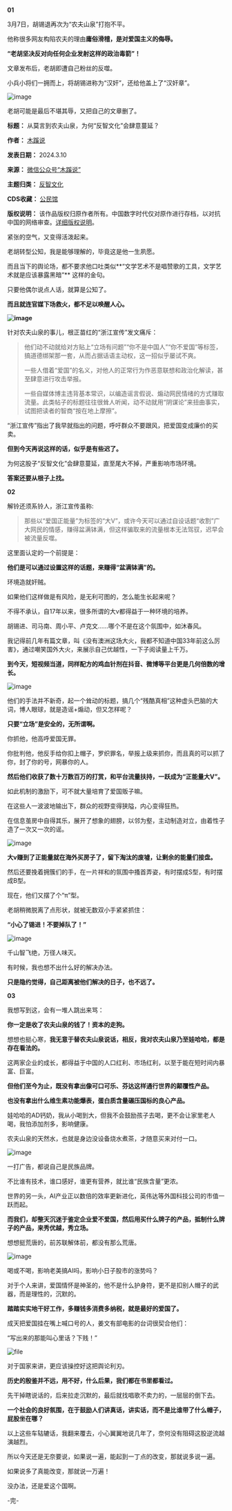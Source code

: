 **01** 


3月7日，胡锡退再次为“农夫山泉”打抱不平。


他称很多网友构陷农夫的理由**庸俗滑稽，是对爱国主义的侮辱。** 


**“老胡坚决反对向任何企业发射这样的政治毒箭”！** 


文章发布后，老胡即遭自己粉丝的反噬。


小兵小将们一拥而上，将胡锡进称为“汉奸”，还给他盖上了“汉奸章”。


![image](https://chinadigitaltimes.net/chinese/files/2024/03/post-705765-65ec8da5967a9.)


老胡可能是最后不堪其辱，又把自己的文章删了。




**标题：** 从莫言到农夫山泉，为何“反智文化”会肆意蔓延？  

**作者：** [木蹊说](https://chinadigitaltimes.net/space/木蹊说)  

**发表日期：** 2024.3.10  

**来源：** [微信公众号“木蹊说”](https://web.archive.org/web/https://mp.weixin.qq.com/s/a8AZhprWcJEXxQMgtBVtSA)  

**主题归类：** [反智文化](https://chinadigitaltimes.net/space/反智文化)  

**CDS收藏：** [公民馆](https://chinadigitaltimes.net/space/%E5%85%AC%E6%B0%91%E9%A6%86)  

**版权说明：** 该作品版权归原作者所有。中国数字时代仅对原作进行存档，以对抗中国的网络审查。[详细版权说明](https://chinadigitaltimes.net/chinese/copyright)。


紧张的空气，又变得活泼起来。


老胡转型公知，我是能够理解的，毕竟这是他一生夙愿。


而且当下的舆论场，都不要求他口吐类似**“文学艺术不是唱赞歌的工具，文学艺术就是应该暴露黑暗”** 这样的金句。


只要他偶尔说点人话，就算是公知了。


**而且就连官媒下场救火，都不足以唤醒人心。** 


**![image](https://chinadigitaltimes.net/chinese/files/2024/03/post-705765-65ec8da59e838.)** 


针对农夫山泉的事儿，根正苗红的“浙江宣传”发文痛斥：



> 
> 他们动不动就给对方贴上“立场有问题”“你不是中国人”“你不爱国”等标签，搞道德绑架那一套，从而占据话语主动权，这一招似乎屡试不爽。
> 
> 
> 一些人借着“爱国”的名义，对他人的正常行为作恶意联想和政治化解读，甚至肆意进行攻击举报。
> 
> 
> 一些自媒体博主违背基本常识，以编造谣言假说、煽动网民情绪的方式赚取流量。此类帖子的标题往往很耸人听闻，动不动就用“阴谋论”来扭曲事实，试图把读者的智商“按在地上摩擦”。
> 
> 
> 


“浙江宣传”指出了我早就指出的问题，呼吁群众不要跟风，把爱国变成廉价的买卖。


**但到今天再说这样的话，似乎是有些迟了。** 


为何这股子“反智文化”会肆意蔓延，直至尾大不掉，严重影响市场环境。


**答案还要从根子上找。** 


**02** 


解铃还须系铃人，浙江宣传虽称:



> 
> 那些以“爱国正能量”为标签的“大V”，或许今天可以通过自设话题“收割”广大网民的情感，赚得盆满钵满，但这样骗取来的流量根本无法驾驭，迟早会被流量反噬。
> 
> 
> 


这里面认定的一个前提是：


**他们是可以通过设置这样的话题，来赚得“盆满钵满”的。** 


环境造就奸贼。


如果他们这样做是有风险，是无利可图的，怎么能生长起来呢？


不得不承认，自17年以来，很多所谓的大v都得益于一种环境的培养。


胡锡进、司马南、周小平、卢克文……哪个不是在这个氛围中，如沐春风。


我记得前几年有篇文章，叫《没有澳洲这场大火，我都不知道中国33年前这么厉害》，通过嘲笑国外大火，来展示自己优越性，一下子阅读量上千万。


**到今天，短视频当道，同样配方的鸡血针剂在抖音、微博等平台更是几何倍数的增长。** 


![image](https://chinadigitaltimes.net/chinese/files/2024/03/post-705765-65ec8da5a62a1.)


他们的手法并不新奇，起一个耸动的标题，搞几个“残酷真相”这种虚头巴脑的大词，博人眼球，就是造谣+煽动，但又怎样呢？


**只要“立场”是安全的，无所谓啊。** 


你抓他，他高呼爱国无罪。


你批判他，他反手给你扣上帽子，罗织罪名，举报上级来抓你，而且真的可以抓了你，封了你的号，网暴你的人。


**然后他们收获了数十万数百万的打赏，和平台流量扶持，一跃成为“正能量大V”。** 


如此机制的激励下，可不就大量培育了爱国贩子嘛。


在这些人一波波地输出下，群众的视野变得狭隘，内心变得狂热。


在信息茧房中自得其乐，展开了想象的翅膀，以邻为壑，主动制造对立，由着性子造了一次又一次的谣。


![image](https://chinadigitaltimes.net/chinese/files/2024/03/post-705765-65ec8da5ae6b9.)


**大v赚到了正能量就在海外买房子了，留下淘汰的废墟，让剩余的能量们接盘。** 


然后还要挽着拥簇们的手，在一片祥和的氛围中搔首弄姿，有时摆成S型，有时摆成B型。


现在，他们又摆了个“π”型。


老胡稍微脱离了点形状，就被无数双小手紧紧抓住：


**“小心了锡进！不要掉队了！”** 


![image](https://chinadigitaltimes.net/chinese/files/2024/03/post-705765-65ec8da5b6578.)


千山智飞绝，万径人味灭。


有时候，我也想不出什么好的解决办法。


**只是隐约觉得，自己距离被他们解决的日子，也不远了。** 


**03** 


我想写到这，会有一堆人跳出来骂：


**你一定是收了农夫山泉的钱了！资本的走狗。** 


想想也挺心寒，**我无意于替农夫山泉说话，相反，我对农夫山泉乃至娃哈哈，都是存在看法的。** 


这两家企业的成长，都得益于中国的人口红利、市场红利，以至于能在短时间内暴富、巨富。


**但他们至今为止，既没有拿出像可口可乐、芬达这样通行世界的颠覆性产品。** 


**也没有拿出什么维生素功能爆表，蛋白质含量碾压国标的良心产品。** 


娃哈哈的AD钙奶，我从小喝到大，但我不会鼓励孩子去喝，更不会让家里老人喝，我怕添加剂多，影响健康。


农夫山泉的天然水，也就是身边没设备烧水煮茶，才随意买来对付一口。


![image](https://chinadigitaltimes.net/chinese/files/2024/03/post-705765-65ec8da5ce14a.png)


一打广告，都说自己是民族品牌。


不比谁有技术，谁口感好，谁更有营养，就比谁“民族含量”更浓。


世界的另一头，AI产业正以数倍的效率更新进化，英伟达等外国科技公司的市值一跃而起。


**而我们，却整天沉迷于鉴定企业爱不爱国，然后用买什么牌子的产品，抵制什么牌子的产品，来秀优越，秀立场。** 


想想挺荒唐的，前苏联解体前，都没有那么荒唐。


![image](https://chinadigitaltimes.net/chinese/files/2024/03/post-705765-65ec8da5d5f17.)


喝或不喝，影响老美搞AI吗，影响小日子股市的涨势吗？


对于个人来讲，爱国情怀是神圣的，他不是什么护身符，更不是扣别人帽子的武器，而是理性的，沉默的。


**踏踏实实地干好工作，多赚钱多消费多纳税，就是最好的爱国了。** 


成天把爱国挂在嘴上喊口号的人，姜文有部电影的台词很契合他们：


“写出来的那能叫心里话？下贱！”


![file](https://chinadigitaltimes.net/chinese/files/2024/03/image-1710001539408.png)


对于国家来讲，更应该操控好这把舆论利刃。


**历史的殷鉴并不远，用不好，什么后果，我们都在书里都看过。** 


先干掉瞎说话的，后来拉走沉默的，最后就找唱歌不卖力的，一层层的倒下去。


**一个社会的良好氛围，在于鼓励人们讲真话，讲实话，而不是比谁带了什么帽子，屁股坐在哪？** 


以上这些车轱辘话，我翻来覆去，小心翼翼地说几年了，奈何没有阻碍这股逆流越演越烈。


所以今天还是无奈要说，如果说一遍，能起到一丁点的改变，那就说多说一遍。


如果说多了真能改变，那就说一万遍！


没办法，还是爱这个国啊。


-完-

